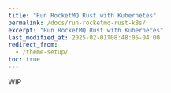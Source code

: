 ```yaml
---
title: "Run RocketMQ Rust with Kubernetes"
permalink: /docs/run-rocketmq-rust-k8s/
excerpt: "Run RocketMQ Rust with Kubernetes"
last_modified_at: 2025-02-01T08:48:05-04:00
redirect_from:
  - /theme-setup/
toc: true
---
```


WIP
